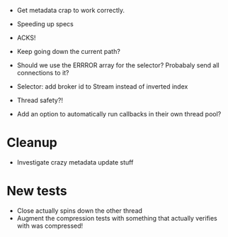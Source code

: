 - Get metadata crap to work correctly.

- Speeding up specs
- ACKS!
- Keep going down the current path?
- Should we use the ERRROR array for the selector? Probabaly send all connections to it?
- Selector: add broker id to Stream instead of inverted index
- Thread safety?!
- Add an option to automatically run callbacks in their own thread pool?

# Cleanup

- Investigate crazy metadata update stuff

# New tests

* Close actually spins down the other thread
* Augment the compression tests with something that actually verifies with was compressed!

